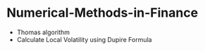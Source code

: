 # Numerical-Methods-in-Finance

- Thomas algorithm
- Calculate Local Volatility using Dupire Formula
